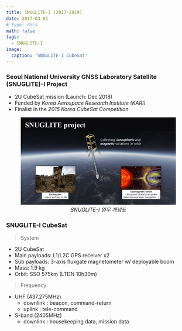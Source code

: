 ```yaml
---
title: SNUGLITE-I (2017-2019)
date: 2017-03-01
# type: docs
math: false
tags:
  - SNUGLITE-I
image:
  caption: 'SNUGLITE-I CubeSat'
---
```


<!-------------------------------------------------------------------------------------->

### Seoul National University GNSS Laboratory Satellite (SNUGLITE)-I Project
  - 2U CubeSat mission (Launch: Dec 2018)
  - Funded by *Korea Aerospace Research Institute (KARI)*
  - Finalist in the *2015 Korea CubeSat Competition*


<figure style="text-align: center;">

![snuglite1-fig1](fig1.png) 
*SNUGLITE-I 임무 개념도*

</figure>


### SNUGLITE-I CubeSat

> System
- 2U CubeSat
- Main payloads: L1/L2C GPS receiver x2
- Sub payloads:
   3-axis fluxgate magnetometer w/ deployable boom
- Mass: 1.9 kg
- Orbit: SSO 575km (LTDN 10h30m)​
> Frequency:
- UHF (437.275MHz) 
   * downlink : beacon, command-return
   * uplink : tele-command
- S-band (2405MHz)
   * downlink : housekeeping data, mission data